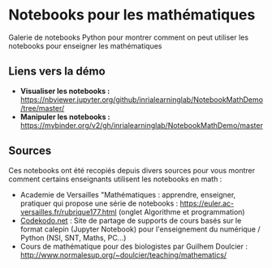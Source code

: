 # Notebooks pour les mathématiques

Galerie de notebooks Python pour montrer comment on peut utiliser les notebooks pour enseigner les mathématiques

## Liens vers la démo

- **Visualiser les notebooks :** https://nbviewer.jupyter.org/github/inrialearninglab/NotebookMathDemo/tree/master/
- **Manipuler les notebooks :** https://mybinder.org/v2/gh/inrialearninglab/NotebookMathDemo/master

## Sources
Ces notebooks ont été recopiés depuis divers sources pour vous montrer comment certains enseignants utilisent les notebooks en math :
- Academie de Versailles  "Mathématiques : apprendre, enseigner, pratiquer  qui propose une série de notebooks :  https://euler.ac-versailles.fr/rubrique177.html (onglet Algorithme et programmation)
- [Codekodo.net](https://www.codekodo.net/) : Site de partage de supports de cours basés sur le format calepin (Jupyter Notebook) pour l'enseignement du numérique / Python (NSI, SNT, Maths, PC...)
- Cours de mathématique pour des biologistes par Guilhem Doulcier : http://www.normalesup.org/~doulcier/teaching/mathematics/
